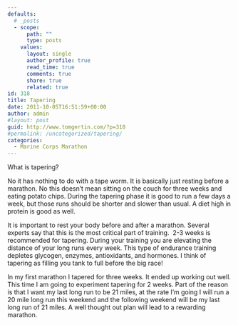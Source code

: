 ```yaml
---
defaults:
  # _posts
  - scope:
      path: ""
      type: posts
    values:
      layout: single
      author_profile: true
      read_time: true
      comments: true
      share: true
      related: true
id: 318
title: Tapering
date: 2011-10-05T16:51:59+00:00
author: admin
#layout: post
guid: http://www.tomgertin.com/?p=318
#permalink: /uncategorized/tapering/
categories:
  - Marine Corps Marathon
---
```

What is tapering?

No it has nothing to do with a tape worm. It is basically just resting before a marathon. No this doesn’t mean sitting on the couch for three weeks and eating potato chips. During the tapering phase it is good to run a few days a week, but those runs should be shorter and slower than usual. A diet high in protein is good as well.

It is important to rest your body before and after a marathon. Several experts say that this is the most critical part of training.  2-3 weeks is recommended for tapering. During your training you are elevating the distance of your long runs every week. This type of endurance training depletes glycogen, enzymes, antioxidants, and hormones. I think of tapering as filling you tank to full before the big race!

In my first marathon I tapered for three weeks. It ended up working out well. This time I am going to experiment tapering for 2 weeks. Part of the reason is that I want my last long run to be 21 miles, at the rate I’m going I will run a 20 mile long run this weekend and the following weekend will be my last long run of 21 miles. A well thought out plan will lead to a rewarding marathon.

